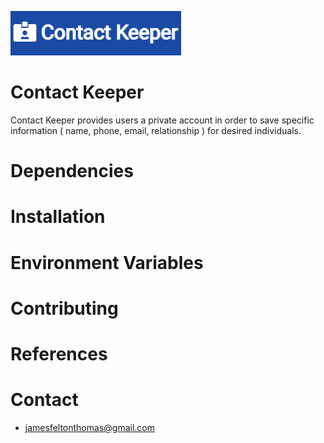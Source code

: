 ![Alt text](client/src/assets/Contact-keeper-image.png?raw=true "Contact Keeper")


# Contact Keeper
Contact Keeper provides users a private account in order to save specific information ( name, phone, email, relationship ) for desired individuals.

# Dependencies

# Installation

# Environment Variables

# Contributing

# References

# Contact
* jamesfeltonthomas@gmail.com